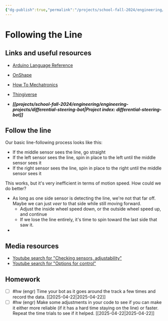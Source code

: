 ```yaml
---
{"dg-publish":true,"permalink":"/projects/school-fall-2024/engineering/lessons/following-a-line/"}
---
```



#  Following the Line

## Links and useful resources 

- [Arduino Language Reference](https://docs.arduino.cc/language-reference/)
- [OnShape](https://cad.onshape.com)
- [How To Mechatronics](https://howtomechatronics.com)
- [Thingiverse](https://thingiverse.com)

 
- ***[[projects/school-fall-2024/engineering/engineering-projects/differential-steering-bot\|Project index: differential-steering-bot]]*** 

## Follow the line

Our basic line-following process looks like this:

- If the middle sensor sees the line, go straight
- If the left sensor sees the line, spin in place to the left until the middle sensor sees it
- If the right sensor sees the line, spin in place to the right until the middle sensor sees it

This works, but it's very inefficient in terms of motion speed. How could we do better?

- As long as one side sensor is detecting the line, we're not that far off. Maybe we can just *veer* to that side while still moving forward. 
    - Adjust the inside wheel speed down, or the outside wheel speed up, and continue
    - If we lose the line entirely, it's time to spin toward the last side that saw it.
- 
## Media resources

- [Youtube search for "Checking sensors, adjustability"](https://www.youtube.com/results?search_query=Checking%20sensors,%20adjustability) 
- [Youtube search for "Options for control"](https://www.youtube.com/results?search_query=Options%20for%20control) 



## Homework


- [ ] #hw (engr) Time your bot as it goes around the track a few times and record the data.  [[2025-04-22\|2025-04-22]]
- [ ] #hw (engr) Make some adjustments in your code to see if you can make it either more reliable (if it has a hard time staying on the line) or faster. Repeat the time trials to see if it helped.  [[2025-04-22\|2025-04-22]]
